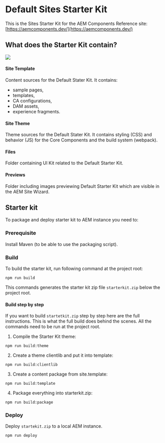 # Default Sites Starter Kit

This is the Sites Starter Kit for the AEM Components Reference site: [https://aemcomponents.dev/](https://aemcomponents.dev/)

## What does the Starter Kit contain?

<img src="https://user-images.githubusercontent.com/143527/89645292-c1313b80-d8b9-11ea-9ec4-3af8e8b1c92b.png" />

#### Site Template

Content sources for the Default Stater Kit. It contains:
- sample pages,
- templates,
- CA configurations,
- DAM assets,
- experience fragments.

#### Site Theme

Theme sources for the Default Stater Kit. It contains styling (CSS) and behavior (JS) for the Core Components and the build system (webpack).

#### Files

Folder containing UI Kit related to the Default Starter Kit.

#### Previews

Folder including images previewing Default Starter Kit which are visible in the AEM Site Wizard.

## Starter kit

To package and deploy starter kit to AEM instance you need to:

### Prerequisite

Install Maven (to be able to use the packaging script).

### Build

To build the starter kit, run following command at the project root:

```
npm run build
```
This commands generates the starter kit zip file `starterkit.zip` below the project root.

#### Build step by step

If you want to build `startetkit.zip` step by step here are the full instructions. This is what the full build does behind the scenes.
All the commands need to be run at the project root.

1. Compile the Starter Kit theme:
```
npm run build:theme
```

2. Create a theme clientlib and put it into template:
```
npm run build:clientlib
```

3. Create a content package from site.template:
```
npm run build:template
```

4. Package everything into starterkit.zip:
```
npm run build:package
```

### Deploy

Deploy `startekit.zip` to a local AEM instance.

```
npm run deploy
```
